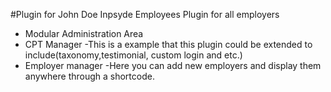 #Plugin for John Doe
Inpsyde Employees Plugin for all employers
* Modular Administration Area
* CPT Manager
-This is a example that this plugin could be extended to include(taxonomy,testimonial, custom login and etc.)
* Employer manager 
-Here you can add new employers and display them anywhere through a shortcode.